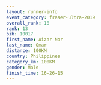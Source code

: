 ```yaml
---
layout: runner-info 
event_category: fraser-ultra-2019 
overall_rank: 18
rank: 13
bib: 10017
first_name: Aizar Nor
last_name: Omar
distance: 100KM
country: Philippines
category_km: 100KM
gender: Male
finish_time: 16-26-15
---
```

